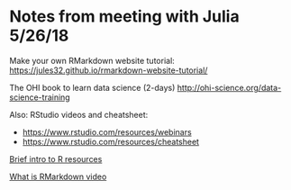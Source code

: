 # Notes from meeting with Julia 5/26/18

Make your own RMarkdown website tutorial: https://jules32.github.io/rmarkdown-website-tutorial/

The OHI book to learn data science (2-days) http://ohi-science.org/data-science-training


Also: RStudio videos and cheatsheet: 

- https://www.rstudio.com/resources/webinars
- https://www.rstudio.com/resources/cheatsheet


[Brief intro to R resources](https://docs.google.com/presentation/d/19d-eRZi0EHqCUSXUiLJ-zS8ieqiVsQJpawCo529AL60/edit?usp=sharing)


[What is RMarkdown video](https://www.youtube.com/watch?v=HqrRdRrmatk)
